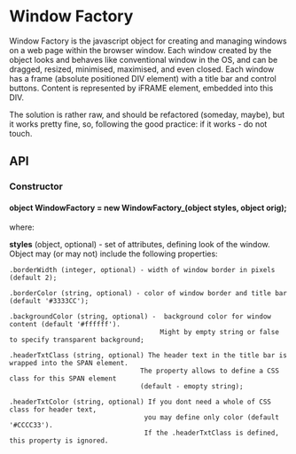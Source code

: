 # Window Factory

Window Factory is the javascript object for creating and managing windows on a web page within the browser window. Each window created by the object looks and behaves like conventional window in the OS, and can be dragged, resized, minimised, maximised, and even closed. Each window has a frame (absolute positioned DIV element) with a title bar and control buttons. Content is represented by iFRAME element, embedded into this DIV.

The solution is rather raw, and should be refactored (someday, maybe), but it works pretty fine, so, following the good practice: if it works - do not touch.

## API

### Constructor
      
#### object WindowFactory = new WindowFactory_(object styles, object orig);
      
where:
          
  **styles** (object, optional) - set of attributes, defining look of the window. Object may (or may not) include the following properties:
                    
	.borderWidth (integer, optional) - width of window border in pixels (default 2);
                 
	.borderColor (string, optional) - color of window border and title bar (default '#3333CC');
                 
	.backgroundColor (string, optional) -  background color for window content (default '#ffffff'). 
                                          Might by empty string or false to specify transparent background;
               
	.headerTxtClass (string, optional) The header text in the title bar is wrapped into the SPAN element.
                                     The property allows to define a CSS class for this SPAN element
                                     (default - emopty string);
                                              
	.headerTxtColor (string, optional) If you dont need a whole of CSS class for header text, 
                                      you may define only color (default '#CCCC33').
                                      If the .headerTxtClass is defined, this property is ignored.
  
